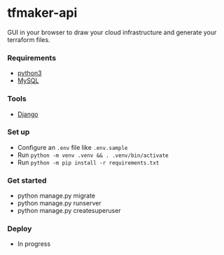 # tfmaker-api

GUI in your browser to draw your cloud infrastructure and generate your terraform files.

### Requirements

- [python3](https://www.python.org/downloads/)
- [MySQL](https://www.mysql.com/fr/)

### Tools

- [Django](https://www.djangoproject.com/)

### Set up

- Configure an `.env` file like `.env.sample`
- Run `python -m venv .venv && . .venv/bin/activate`
- Run `python -m pip install -r requirements.txt`

### Get started

- python manage.py migrate
- python manage.py runserver
- python manage.py createsuperuser

### Deploy

- In progress